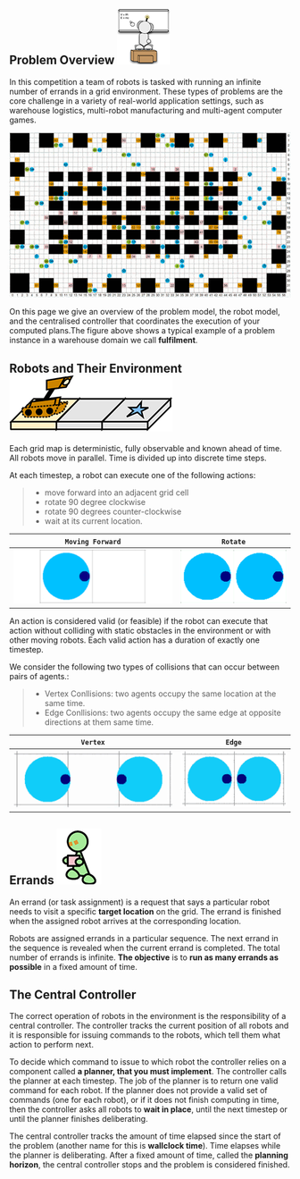 ## Problem Overview ![r13](landing_page_resource/robots/r13_s.png)

In this competition a team of robots is tasked with running an infinite number of errands in a grid environment. These types of problems are the core challenge in a variety of real-world application settings, such as warehouse logistics, multi-robot manufacturing and multi-agent computer games. 

![image](landing_page_resource/images/image_warehouse.gif)

On this page we give an overview of the problem model, the robot model, and the centralised controller that coordinates the execution of your computed plans.The figure above shows a typical example of a problem instance in a warehouse domain we call **fulfilment**.


## Robots and Their Environment ![r14](landing_page_resource/robots/robot_on_grid_s.png)
Each grid map is deterministic, fully observable and known ahead of time. All robots move in parallel. Time is divided up into discrete time steps. 

At each timestep, a robot can execute one of the following actions: 
> - move forward into an adjacent grid cell
> - rotate 90 degree clockwise 
> - rotate 90 degrees counter-clockwise
> - wait at its current location.

| `Moving Forward` |  `Rotate` |
|:---:|:---:|
| ![image](landing_page_resource/images/image2.gif) | ![image](landing_page_resource/images/rotate.gif)  |



An action is considered valid (or feasible) if the robot can execute that action without colliding with static obstacles in the environment or with other moving robots. Each valid action has a duration of exactly one timestep. 

We consider the following two types of collisions that can occur between pairs of agents.:
> - Vertex Conllisions: two agents occupy the same location at the same time.
> - Edge Conllisions: two agents occupy the same edge at opposite directions at them same time.

| `Vertex` |  `Edge` |
|:---:|:---:|
| ![image](landing_page_resource/images/vertex_conflict.gif) | ![image](landing_page_resource/images/edge_conflict.gif)  |


## Errands ![r6](landing_page_resource/robots/r6_s.png) 

An errand (or task assignment) is a request that says a particular robot needs to visit a specific **target location** on the grid. The errand is finished when the assigned robot arrives at the corresponding location.

Robots are assigned errands in a particular sequence. The next errand in the sequence is revealed when the current errand is completed. The total number of errands is infinite. **The objective** is to **run as many errands as possible** in a fixed amount of time.  

## The Central Controller
The correct operation of robots in the environment is the responsibility of a central controller. The controller tracks the current position of all robots and it is responsible for issuing commands to the robots, which tell them what action to perform next. 

To decide which command to issue to which robot the controller relies on a component called **a planner, that you must implement**.  The controller calls the planner at each timestep. The job of the planner is to return one valid command for each robot.  If the planner does not provide a valid set of commands (one for each robot), or if it does not finish computing in time, then the controller asks all robots to **wait in place**, until the next timestep or until the planner finishes deliberating. 

The central controller tracks the amount of time elapsed since the start of the problem (another name for this is **wallclock time**). Time elapses while the planner is deliberating. After a fixed amount of time, called the **planning horizon**, the central controller stops and the problem is considered finished. 
